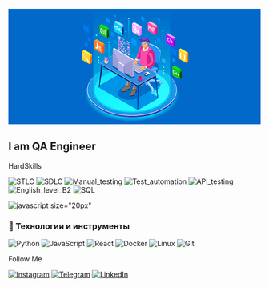 ![Header](https://github.com/nayelaltaev/nayelaltaev/blob/main/assets/chel.png)

## I am QA Engineer

HardSkills

![STLC](https://img.shields.io/badge/STLC-4275ff?style=plastic)
![SDLC](https://img.shields.io/badge/SDLC-4275ff?style=plastic)
![Manual_testing](https://img.shields.io/badge/Manual_testing-4275ff?style=plastic)
![Test_automation](https://img.shields.io/badge/Test_automation-4275ff?style=plastic)
![API_testing](https://img.shields.io/badge/API_testing-4275ff?style=plastic)
![English_level_B2](https://img.shields.io/badge/English_level_B2-4275ff?style=plastic)
![SQL](https://img.shields.io/badge/SQL-4275ff?style=plastic)

![javascript size="20px"](https://img.shields.io/badge/javascript-blue?logo=javascript)

### 🚀 Технологии и инструменты

<p>
  <img src="https://img.shields.io/badge/Python-3776AB?style=for-the-badge&logo=python&logoColor=white" alt="Python">
  <img src="https://img.shields.io/badge/JavaScript-F7DF1E?style=for-the-badge&logo=javascript&logoColor=black" alt="JavaScript">
  <img src="https://img.shields.io/badge/React-61DAFB?style=for-the-badge&logo=react&logoColor=black" alt="React">
  <img src="https://img.shields.io/badge/Docker-2496ED?style=for-the-badge&logo=docker&logoColor=white" alt="Docker">
  <img src="https://img.shields.io/badge/Linux-FCC624?style=for-the-badge&logo=linux&logoColor=black" alt="Linux">
  <img src="https://img.shields.io/badge/Git-F05032?style=for-the-badge&logo=git&logoColor=white" alt="Git">
</p>

Follow Me

[![Instagram](https://img.shields.io/badge/-Instagram-4275ff?style=plastic&?style=for-the-badge&logo=instagram&logoColor=fabf01)](https://www.instagram.com/nayel_altaev)
[![Telegram](https://img.shields.io/badge/-Telegram-4275ff?style=plastic&style=for-the-badge&logo=telegram&logoColor=fabf01)](https://t.me/n_altaisky)
[![LinkedIn](https://img.shields.io/badge/-LinkedIn-4275ff?style=plastic&?style=for-the-badge&logo=linkedin&logoColor=fabf01)](https://www.linkedin.com/in/nayel-akylbek-8738b7251/)
